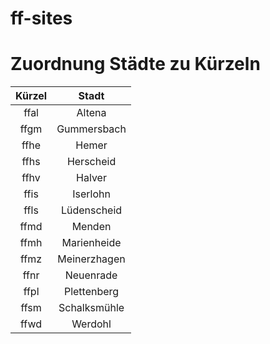 # ff-sites

# Zuordnung Städte zu Kürzeln

| Kürzel | Stadt |
|:------:|:-----:|
| ffal | Altena |
| ffgm | Gummersbach |
| ffhe | Hemer |
| ffhs | Herscheid |
| ffhv | Halver |
| ffis | Iserlohn |
| ffls | Lüdenscheid |
| ffmd | Menden |
| ffmh | Marienheide |
| ffmz | Meinerzhagen |
| ffnr | Neuenrade |
| ffpl | Plettenberg |
| ffsm | Schalksmühle |
| ffwd | Werdohl |

